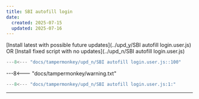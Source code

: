```yaml
---
title: SBI autofill login
date:
  created: 2025-07-15
  updated: 2025-07-16
---
```


<!-- GENERATED FILE -->
[Install latest with possible future updates](../upd_y/SBI autofill login.user.js)
OR
[Install fixed script with no updates](../upd_n/SBI autofill login.user.js)
```js show_lines="1:10"
---8<--- "docs/tampermonkey/upd_n/SBI autofill login.user.js::100"
```
<!-- more -->
---8<--- "docs/tampermonkey/warning.txt"
```js
---8<--- "docs/tampermonkey/upd_n/SBI autofill login.user.js:1:"
```

------------
